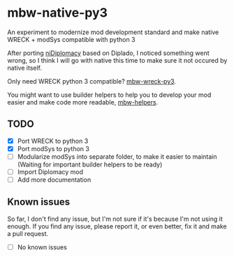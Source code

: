 # mbw-native-py3
An experiment to modernize mod development standard and make native WRECK + modSys compatible with python 3

After porting [niDiplomacy](https://github.com/iniznet/niDiplomacy) based on Diplado, I noticed something went wrong, so I think I will go with native this time to make sure it not occured by native itself.

Only need WRECK python 3 compatible? [mbw-wreck-py3](https://github.com/iniznet/mbw-wreck-py3).

You might want to use builder helpers to help you to develop your mod easier and make code more readable, [mbw-helpers](https://github.com/iniznet/mbw-helpers).

## TODO
- [x] Port WRECK to python 3
- [x] Port modSys to python 3
- [ ] Modularize modSys into separate folder, to make it easier to maintain (Waiting for important builder helpers to be ready)
- [ ] Import Diplomacy mod
- [ ] Add more documentation

## Known issues
So far, I don't find any issue, but I'm not sure if it's because I'm not using it enough. If you find any issue, please report it, or even better, fix it and make a pull request.

- [ ] No known issues